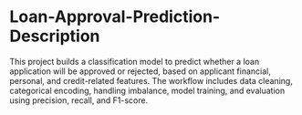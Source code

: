 # Loan-Approval-Prediction-Description
This project builds a classification model to predict whether a loan application will be approved or rejected, based on applicant financial, personal, and credit-related features. The workflow includes data cleaning, categorical encoding, handling imbalance, model training, and evaluation using precision, recall, and F1-score.
